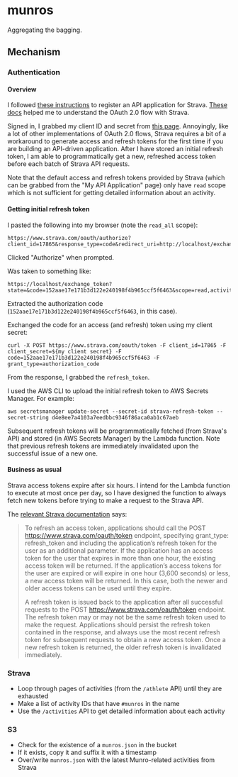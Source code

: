 # munros

Aggregating the bagging.

## Mechanism

### Authentication

#### Overview

I followed [these instructions](https://developers.strava.com/docs/getting-started/) to register an API application for
Strava. [These docs](https://developers.strava.com/docs/authentication/) helped me to understand the OAuth 2.0 flow with
Strava.

Signed in, I grabbed my client ID and secret from [this page](https://www.strava.com/settings/api). Annoyingly, like a
lot of other implementations of OAuth 2.0 flows, Strava requires a bit of a workaround to generate access and refresh
tokens for the first time if you are building an API-driven application. After I have stored an initial refresh token, I
am able to programmatically get a new, refreshed access token before each batch of Strava API requests.

Note that the default access and refresh tokens provided by Strava (which can be grabbed from the "My API Application"
page) only have `read` scope which is not sufficient for getting detailed information about an activity.

#### Getting initial refresh token

I pasted the following into my browser (note the `read_all` scope):

```shell
https://www.strava.com/oauth/authorize?client_id=17865&response_type=code&redirect_uri=http://localhost/exchange_token&approval_prompt=force&scope=activity:read_all
```

Clicked "Authorize" when prompted.

Was taken to something like:

```shell
https://localhost/exchange_token?state=&code=152aae17e171b3d122e240198f4b965ccf5f6463&scope=read,activity:read_all
```

Extracted the authorization code (`152aae17e171b3d122e240198f4b965ccf5f6463`, in this case).

Exchanged the code for an access (and refresh) token using my client secret:

```shell
curl -X POST https://www.strava.com/oauth/token -F client_id=17865 -F client_secret=${my client secret} -F code=152aae17e171b3d122e240198f4b965ccf5f6463 -F grant_type=authorization_code
```

From the response, I grabbed the `refresh_token`.

I used the AWS CLI to upload the initial refresh token to AWS Secrets Manager. For example:

```shell
aws secretsmanager update-secret --secret-id strava-refresh-token --secret-string d4e8ee7a4103a7eedbbc9346f86aca0ab1c67aeb
```

Subsequent refresh tokens will be programmatically fetched (from Strava's API) and stored (in AWS Secrets Manager) by
the Lambda function. Note that previous refresh tokens are immediately invalidated upon the successful issue of a new
one.

#### Business as usual

Strava access tokens expire after six hours. I intend for the Lambda function to execute at most once per day, so I have
designed the function to always fetch new tokens before trying to make a request to the Strava API.

The [relevant Strava documentation](https://developers.strava.com/docs/authentication/#refreshingexpiredaccesstokens)
says:

> To refresh an access token, applications should call the POST https://www.strava.com/oauth/token endpoint, specifying grant_type: refresh_token and including the application’s refresh token for the user as an additional parameter. If the application has an access token for the user that expires in more than one hour, the existing access token will be returned. If the application’s access tokens for the user are expired or will expire in one hour (3,600 seconds) or less, a new access token will be returned. In this case, both the newer and older access tokens can be used until they expire.
>
> A refresh token is issued back to the application after all successful requests to the POST https://www.strava.com/oauth/token endpoint. The refresh token may or may not be the same refresh token used to make the request. Applications should persist the refresh token contained in the response, and always use the most recent refresh token for subsequent requests to obtain a new access token. Once a new refresh token is returned, the older refresh token is invalidated immediately.

### Strava

- Loop through pages of activities (from the `/athlete` API) until they are exhausted
- Make a list of activity IDs that have `#munros` in the name
- Use the `/activities` API to get detailed information about each activity

### S3

- Check for the existence of a `munros.json` in the bucket
- If it exists, copy it and suffix it with a timestamp
- Over/write `munros.json` with the latest Munro-related activities from Strava
